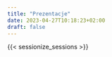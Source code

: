 ```yaml
---
title: "Prezentacje"
date: 2023-04-27T10:18:23+02:00
draft: false
---
```


{{< sessionize_sessions >}}